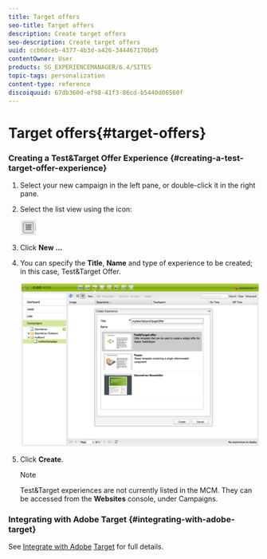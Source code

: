 ```yaml
---
title: Target offers
seo-title: Target offers
description: Create target offers
seo-description: Create target offers
uuid: ccb6dceb-4377-4b3d-a426-344467170bd5
contentOwner: User
products: SG_EXPERIENCEMANAGER/6.4/SITES
topic-tags: personalization
content-type: reference
discoiquuid: 67db360d-ef98-41f3-86cd-b5440d06560f
---
```


# Target offers{#target-offers}

### Creating a Test&Target Offer Experience {#creating-a-test-target-offer-experience}

1. Select your new campaign in the left pane, or double-click it in the right pane.
1. Select the list view using the icon:

   ![](do-not-localize/chlimage_1-11.png)

1. Click **New ...**
1. You can specify the **Title**, **Name** and type of experience to be created; in this case, Test&Target Offer.

   ![](assets/chlimage_1-139.png)

1. Click **Create**.

   >[!NOTE]
   >
   >Test&Target experiences are not currently listed in the MCM. They can be accessed from the **Websites** console, under Campaigns.

### Integrating with Adobe Target {#integrating-with-adobe-target}

See [Integrate with Adobe](../../../sites/administering/using/target.md) [Target](../../../sites/administering/using/target.md) for full details.

